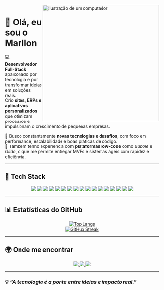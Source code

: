 <!-- Banner -->
<img src="https://raw.githubusercontent.com/MicaelliMedeiros/micaellimedeiros/master/image/computer-illustration.png" alt="ilustração de um computador" min-width="380px" max-width="380px" width="380px" align="right">

# 👋 Olá, eu sou o **Marllon**

💻 **Desenvolvedor Full-Stack** apaixonado por tecnologia e por transformar ideias em soluções reais.  
Crio **sites, ERPs e aplicativos personalizados** que otimizam processos e impulsionam o crescimento de pequenas empresas.  

🚀 Busco constantemente **novas tecnologias e desafios**, com foco em performance, escalabilidade e boas práticas de código.  
🧩 Também tenho experiência com **plataformas low-code** como *Bubble* e *Glide*, o que me permite entregar MVPs e sistemas ágeis com rapidez e eficiência.

---

## 🧠 Tech Stack

<div align="center">

<!-- 🧩 Linguagens e Frameworks -->
<img src="https://img.shields.io/badge/JavaScript-F7DF1E?style=for-the-badge&logo=javascript&logoColor=black"/>
<img src="https://img.shields.io/badge/TypeScript-3178C6?style=for-the-badge&logo=typescript&logoColor=white"/>
<img src="https://img.shields.io/badge/Node.js-43853D?style=for-the-badge&logo=node.js&logoColor=white"/>
<img src="https://img.shields.io/badge/Express.js-404D59?style=for-the-badge"/>
<img src="https://img.shields.io/badge/NestJS-E0234E?style=for-the-badge&logo=nestjs&logoColor=white"/>
<img src="https://img.shields.io/badge/React-20232A?style=for-the-badge&logo=react&logoColor=61DAFB"/>
<img src="https://img.shields.io/badge/Next.js-000000?style=for-the-badge&logo=next.js&logoColor=white"/>

<!-- 🗄️ Banco de Dados -->
<img src="https://img.shields.io/badge/MySQL-4479A1?style=for-the-badge&logo=mysql&logoColor=white"/>
<img src="https://img.shields.io/badge/MariaDB-003545?style=for-the-badge&logo=mariadb&logoColor=white"/>
<img src="https://img.shields.io/badge/PostgreSQL-316192?style=for-the-badge&logo=postgresql&logoColor=white"/>
<img src="https://img.shields.io/badge/SQL-003B57?style=for-the-badge&logo=database&logoColor=white"/>

<!-- ⚙️ ORM e Ferramentas -->
<img src="https://img.shields.io/badge/Prisma-2D3748?style=for-the-badge&logo=prisma&logoColor=white"/>
<img src="https://img.shields.io/badge/TypeORM-FE0902?style=for-the-badge&logo=typeorm&logoColor=white"/>
<img src="https://img.shields.io/badge/Docker-2496ED?style=for-the-badge&logo=docker&logoColor=white"/>
<img src="https://img.shields.io/badge/Git-F05032?style=for-the-badge&logo=git&logoColor=white"/>
<img src="https://img.shields.io/badge/Linux-FCC624?style=for-the-badge&logo=linux&logoColor=black"/>
<img src="https://img.shields.io/badge/Python-3776AB?style=for-the-badge&logo=python&logoColor=white"/>

</div>

---

## 📊 Estatísticas do GitHub

<div align="center">
  
[![Top Langs](https://github-readme-stats.vercel.app/api/top-langs/?username=nogeniuss&layout=compact&theme=tokyonight)](https://github.com/anuraghazra/github-readme-stats)  
[![GitHub Streak](https://streak-stats.demolab.com?user=nogeniuss&theme=tokyonight&hide_border=false&border_radius=10)](https://git.io/streak-stats)

</div>

---

## 🌍 Onde me encontrar

<div align="center">

<a href="https://www.linkedin.com/in/marllon-hetzler-b747aa22b/" target="_blank">
<img src="https://img.shields.io/badge/LinkedIn-0A66C2?style=for-the-badge&logo=linkedin&logoColor=white"/>
</a>
<a href="mailto:nogeniuss@gmail.com">
<img src="https://img.shields.io/badge/Gmail-D14836?style=for-the-badge&logo=gmail&logoColor=white"/>
</a>
<a href="https://github.com/nogeniuss" target="_blank">
<img src="https://img.shields.io/badge/GitHub-171515?style=for-the-badge&logo=github&logoColor=white"/>
</a>

</div>

---

### 💡 *“A tecnologia é a ponte entre ideias e impacto real.”*
